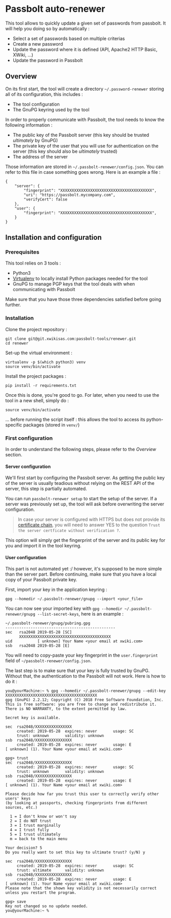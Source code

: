 # Passbolt auto-renewer

This tool allows to quickly update a given set of passwords from passbolt. It will help you doing so by automatically :

* Select a set of passwords based on multiple criterias
* Create a new password
* Update the password where it is defined (API, Apache2 HTTP Basic, XWiki, ...)
* Update the password in Passbolt

## Overview

On its first start, the tool will create a directory `~/.password-renewer` storing all of its configuration, this includes :
* The tool configuration
* The GnuPG keyring used by the tool

In order to properly communicate with Passbolt, the tool needs to know the following information :
* The public key of the Passbolt server (this key should be trusted *ultimately* by GnuPG)
* The private key of the user that you will use for authentication on the server (this key should also be *ultimately* trusted)
* The address of the server

Those information are stored in `~/.passbolt-renewer/config.json`. You can refer to this file in case something goes wrong. Here is an example a file :

```
{
    "server": {
        "fingerprint": "XXXXXXXXXXXXXXXXXXXXXXXXXXXXXXXXXXXXXXXX",
        "uri": "https://passbolt.mycompany.com",
        "verifyCert": false
    },
    "user": {
        "fingerprint": "XXXXXXXXXXXXXXXXXXXXXXXXXXXXXXXXXXXXXXXX",
    }
}
```

## Installation and configuration

### Prerequisites

This tool relies on 3 tools :
* Python3
* [Virtualenv](https://virtualenv.pypa.io/en/stable/) to locally install Python packages needed for the tool
* GnuPG to manage PGP keys that the tool deals with when communicating with Passbolt

Make sure that you have those three dependencies satisfied before going further.

### Installation

Clone the project repository :
```
git clone git@git.xwikisas.com:passbolt-tools/renewer.git
cd renewer
```

Set-up the virtual environment :
```
virtualenv -p $(which python3) venv
source venv/bin/activate
```

Install the project packages :
```
pip install -r requirements.txt
```

Once this is done, you're good to go. For later, when you need to use the tool in a new shell, simply do :
```
source venv/bin/activate
```
... before running the script itself : this allows the tool to access its python-specific packages (stored in `venv/`)

### First configuration

In order to understand the following steps, please refer to the *Overview* section.

#### Server configuration

We'll first start by configuring the Passbolt server. As getting the public key of the server is usually teadious without relying on the REST API of the server, this step is partially automated.

You can run `passbolt-renewer setup` to start the setup of the server. If a server was previously set up, the tool will ask before overwriting the server configuration.

> In case your server is configured with HTTPS but does not provide its [certificate chain](https://support.dnsimple.com/articles/what-is-ssl-certificate-chain/), you will need to answer YES to the question `Trust the server certficate without verification ?`.

This option will simply get the fingerprint of the server and its public key for you and import it in the tool keyring.

#### User configuration

This part is not automated yet :/ however, it's supposed to be more simple than the server part. Before continuing, make sure that you have a local copy of your Passbolt private key.

First, import your key in the application keyring :
```
gpg --homedir ~/.passbolt-renewer/gnupg --import <your_file>
```

You can now see your imported key with `gpg --homedir ~/.passbolt-renewer/gnupg --list-secret-keys`, here is an example :
```
~/.passbolt-renewer/gnupg/pubring.gpg
------------------------------------------------
sec   rsa2048 2019-05-28 [SC]
      XXXXXXXXXXXXXXXXXXXXXXXXXXXXXXXXXXXXXXXX
uid           [ unknown] Your Name <your email at xwiki.com>
ssb   rsa2048 2019-05-28 [E]
```

You will need to copy-paste your key fingerprint in the `user.fingerprint` field of `~/passbolt-renewer/config.json`.

The last step is to make sure that your key is fully trusted by GnuPG. Without that, the authentication to the Passbolt will not work. Here is how to do it :

```
you@yourMachine:~ % gpg --homedir ~/.passbolt-renewer/gnupg --edit-key XXXXXXXXXXXXXXXXXXXXXXXXXXXXXXXXXXXXXXXX
gpg (GnuPG) 2.2.12; Copyright (C) 2018 Free Software Foundation, Inc.
This is free software: you are free to change and redistribute it.
There is NO WARRANTY, to the extent permitted by law.

Secret key is available.

sec  rsa2048/XXXXXXXXXXXXXXXX
     created: 2019-05-28  expires: never       usage: SC  
     trust: unknown       validity: unknown
ssb  rsa2048/XXXXXXXXXXXXXXXX
     created: 2019-05-28  expires: never       usage: E   
[ unknown] (1). Your Name <your email at xwiki.com>

gpg> trust
sec  rsa2048/XXXXXXXXXXXXXXXX
     created: 2019-05-28  expires: never       usage: SC  
     trust: unknown       validity: unknown
ssb  rsa2048/XXXXXXXXXXXXXXXX
     created: 2019-05-28  expires: never       usage: E   
[ unknown] (1). Your Name <your email at xwiki.com>

Please decide how far you trust this user to correctly verify other users' keys
(by looking at passports, checking fingerprints from different sources, etc.)

  1 = I don't know or won't say
  2 = I do NOT trust
  3 = I trust marginally
  4 = I trust fully
  5 = I trust ultimately
  m = back to the main menu

Your decision? 5
Do you really want to set this key to ultimate trust? (y/N) y

sec  rsa2048/XXXXXXXXXXXXXXXX
     created: 2019-05-28  expires: never       usage: SC  
     trust: ultimate      validity: unknown
ssb  rsa2048/XXXXXXXXXXXXXXXX
     created: 2019-05-28  expires: never       usage: E   
[ unknown] (1). Your Name <your email at xwiki.com>
Please note that the shown key validity is not necessarily correct
unless you restart the program.

gpg> save
Key not changed so no update needed.
you@yourMachine:~ % 
```


